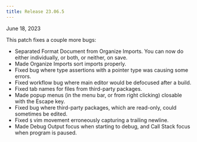```yaml
---
title: Release 23.06.5
---
```


June 18, 2023

This patch fixes a couple more bugs:

- Separated Format Document from Organize Imports. You can now do either individually, or both, or neither, on save.
- Made Organize Imports sort imports properly.
- Fixed bug where type assertions with a pointer type was causing some errors.
- Fixed workflow bug where main editor would be defocused after a build.
- Fixed tab names for files from third-party packages.
- Made popup menus (in the menu bar, or from right clicking) closable with the Escape key.
- Fixed bug where third-party packages, which are read-only, could sometimes be edited.
- Fixed `$` vim movement erroneously capturing a trailing newline.
- Made Debug Output focus when starting to debug, and Call Stack focus when program is paused.